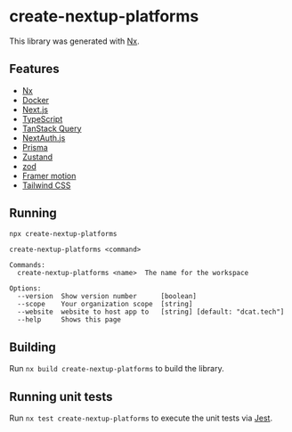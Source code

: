 # create-nextup-platforms

This library was generated with [Nx](https://nx.dev).


## Features

- [Nx](https://nx.dev)
- [Docker](https://docs.docker.com/get-docker/)
- [Next.js](https://nextjs.org/)
- [TypeScript](https://www.typescriptlang.org/)
- [TanStack Query](https://tanstack.com/query/latest)
- [NextAuth.js](https://next-auth.js.org/)
- [Prisma](https://www.prisma.io/)
- [Zustand](https://zustand.surge.sh/)
- [zod](https://github.com/colinhacks/zod)
- [Framer motion](https://www.framer.com/motion/)
- [Tailwind CSS](https://tailwindcss.com/)

## Running

```bash
npx create-nextup-platforms
```

```
create-nextup-platforms <command>

Commands:
  create-nextup-platforms <name>  The name for the workspace

Options:
  --version  Show version number      [boolean]
  --scope    Your organization scope  [string]
  --website  website to host app to   [string] [default: "dcat.tech"]
  --help     Shows this page
```


## Building

Run `nx build create-nextup-platforms` to build the library.

## Running unit tests

Run `nx test create-nextup-platforms` to execute the unit tests via [Jest](https://jestjs.io).
